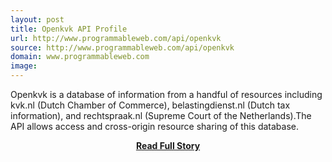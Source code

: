 ```yaml
---
layout: post
title: Openkvk API Profile
url: http://www.programmableweb.com/api/openkvk
source: http://www.programmableweb.com/api/openkvk
domain: www.programmableweb.com
image: 
---
```


<p>Openkvk is a database of information from a handful of resources including kvk.nl (Dutch Chamber of Commerce), belastingdienst.nl (Dutch tax information), and rechtspraak.nl (Supreme Court of the Netherlands).The API allows access and cross-origin resource sharing of this database.</p>
<center><p><a href="http://www.programmableweb.com/api/openkvk" style='padding:25px; font-sze:18px; font-weight: bold;'>Read Full Story</a></p></center>
